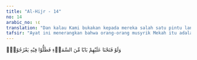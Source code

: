 ```yaml
---
title: "Al-Hijr - 14"
no: 14
arabic_no: ١٤
translation: "Dan kalau Kami bukakan kepada mereka salah satu pintu langit, lalu mereka terus menerus naik ke atasnya,"
tafsir: "Ayat ini menerangkan bahwa orang-orang musyrik Mekah itu adalah orang-orang yang sangat ingkar dan tidak mau menerima kebenaran. Keadaan mereka seperti itu dilukiskan Allah dalam ayat ini. Seandainya Allah membukakan pintu-pintu langit bagi mereka dan menyediakan tangga untuk naik ke langit itu, maka mereka pun akan naik.\n\nSeandainya mereka melihat malaikat-malaikat di langit atau suatu keajaiban yang merupakan tanda-tanda kekuasaan dan kebesaran Allah, mereka tidak akan mengakuinya, bahkan mereka mengatakan, \"Mata kami telah dikaburkan sehingga kami tidak melihat dengan jelas suatu tanda yang ada di hadapan kami. Apa yang terlihat oleh kami tidak lain hanyalah khayalan belaka, sebagai hasil sihir Muhammad yang telah menyihir kami, sehingga kami tidak lagi melihat hakikat kebenaran.\" Ayat ini senada dengan firman Allah swt:\n\nDan sekiranya Kami turunkan kepadamu (Muhammad) tulisan di atas kertas, sehingga mereka dapat memegangnya dengan tangan mereka sendiri, niscaya orang-orang kafir itu akan berkata, \"Ini tidak lain hanyalah sihir yang nyata.\" (al-An'am/6: 7)"
---
```


وَلَوْ فَتَحْنَا عَلَيْهِمْ بَابًا مِّنَ السَّمَاۤءِ فَظَلُّوْا فِيْهِ يَعْرُجُوْنَۙ
